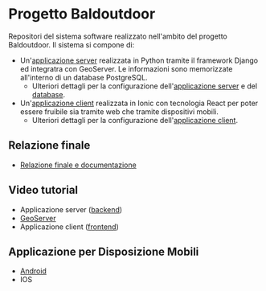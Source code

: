 # Progetto Baldoutdoor

Repositori del sistema software realizzato nell'ambito del progetto Baldoutdoor. Il sistema si compone di:

* Un'[applicazione server](https://admin.baldoutdoor.it) realizzata in Python tramite il framework Django ed integratra con GeoServer. Le informazioni sono memorizzate all'interno di un database PostgreSQL.
  * Ulteriori dettagli per la configurazione dell'[applicazione server](server/README.md) e del [database](database/README.md). 
* Un'[applicazione client](https://baldoutdoor.it) realizzata in Ionic con tecnologia React per poter essere fruibile sia tramite web che tramite dispositivi mobili.
  * Ulteriori dettagli per la configurazione dell'[applicazione client](client/README.md). 

## Relazione finale

* [Relazione finale e documentazione](documentation)

## Video tutorial

* Applicazione server ([backend](documentation)) 
* [GeoServer](documentation/geoserver.mp4)
* Applicazione client ([frontend](documentation))

## Applicazione per Disposizione Mobili

* [Android](distrib/baldoutdoor.apk)
* IOS
